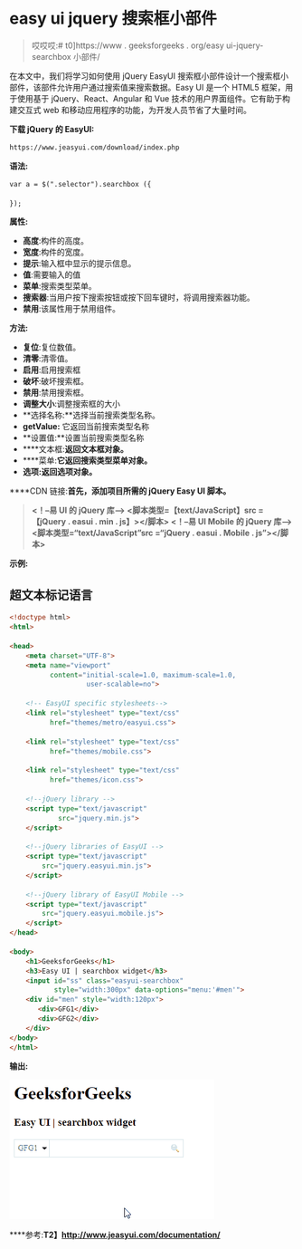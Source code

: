# easy ui jquery 搜索框小部件

> 哎哎哎:# t0]https://www . geeksforgeeks . org/easy ui-jquery-searchbox 小部件/

在本文中，我们将学习如何使用 jQuery EasyUI 搜索框小部件设计一个搜索框小部件，该部件允许用户通过搜索值来搜索数据。Easy UI 是一个 HTML5 框架，用于使用基于 jQuery、React、Angular 和 Vue 技术的用户界面组件。它有助于构建交互式 web 和移动应用程序的功能，为开发人员节省了大量时间。

**下载 jQuery 的 EasyUI:**

```html
https://www.jeasyui.com/download/index.php
```

**语法:**

```html
var a = $(".selector").searchbox ({

});
```

**属性:**

*   **高度**:构件的高度。
*   **宽度**:构件的宽度。
*   **提示**:输入框中显示的提示信息。
*   **值**:需要输入的值
*   **菜单**:搜索类型菜单。
*   **搜索器**:当用户按下搜索按钮或按下回车键时，将调用搜索器功能。
*   **禁用**:该属性用于禁用组件。

**方法:**

*   **复位**:复位数值。
*   **清零**:清零值。
*   **启用**:启用搜索框
*   **破坏**:破坏搜索框。
*   **禁用**:禁用搜索框。
*   **调整大小**:调整搜索框的大小
*   **选择名称:**选择当前搜索类型名称。
*   **getValue:** 它返回当前搜索类型名称
*   **设置值:**设置当前搜索类型名称
*   ****文本框:**返回文本框对象。**
*   ****菜单:**它返回搜索类型菜单对象。**
*   ****选项**:返回选项对象。**

****CDN 链接:**首先，添加项目所需的 jQuery Easy UI 脚本。**

> **<！–易 UI 的 jQuery 库–>
> <脚本类型=【text/JavaScript】src =【jQuery . easui . min . js】></脚本>
> <！–易 UI Mobile 的 jQuery 库–>
> <脚本类型=“text/JavaScript”src =“jQuery . easui . Mobile . js”></脚本>**

****示例:****

## **超文本标记语言**

```html
<!doctype html> 
<html> 

<head> 
    <meta charset="UTF-8"> 
    <meta name="viewport" 
          content="initial-scale=1.0, maximum-scale=1.0, 
                   user-scalable=no"> 

    <!-- EasyUI specific stylesheets-->
    <link rel="stylesheet" type="text/css"
          href="themes/metro/easyui.css"> 

    <link rel="stylesheet" type="text/css"
          href="themes/mobile.css"> 

    <link rel="stylesheet" type="text/css"
          href="themes/icon.css"> 

    <!--jQuery library -->
    <script type="text/javascript" 
            src="jquery.min.js"> 
    </script> 

    <!--jQuery libraries of EasyUI -->
    <script type="text/javascript"
        src="jquery.easyui.min.js"> 
    </script> 

    <!--jQuery library of EasyUI Mobile -->
    <script type="text/javascript"
        src="jquery.easyui.mobile.js"> 
    </script> 
</head> 

<body> 
    <h1>GeeksforGeeks</h1>
    <h3>Easy UI | searchbox widget</h3>
    <input id="ss" class="easyui-searchbox" 
           style="width:300px" data-options="menu:'#men'">
    <div id="men" style="width:120px">
       <div>GFG1</div>
       <div>GFG2</div>
    </div>
</body>
</html>
```

****输出:****

**![](img/ad7b6dee429a1bf6487a0e93d972c750.png)**

****参考:**T2】http://www.jeasyui.com/documentation/**